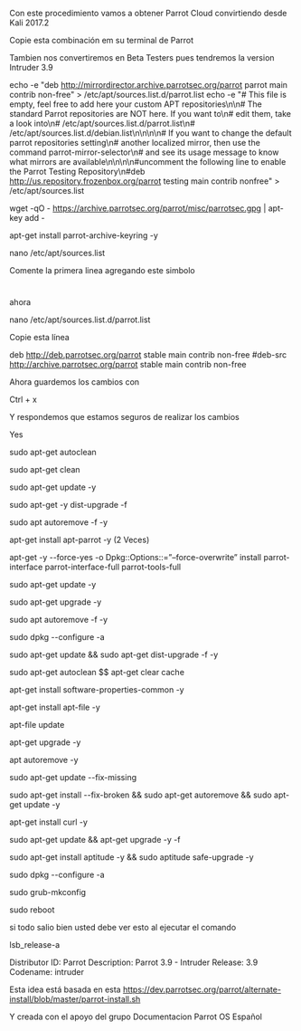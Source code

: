 Con este procedimiento vamos a obtener Parrot Cloud convirtiendo desde Kali 2017.2

Copie esta combinación em su terminal de Parrot

Tambien nos convertiremos en Beta Testers pues tendremos la version Intruder 3.9


echo -e "deb http://mirrordirector.archive.parrotsec.org/parrot parrot main contrib non-free" > /etc/apt/sources.list.d/parrot.list 	echo -e "# This file is empty, feel free to add here your custom APT repositories\n\n# The standard Parrot repositories are NOT here. If you want to\n# edit them, take a look into\n#                      /etc/apt/sources.list.d/parrot.list\n#                      /etc/apt/sources.list.d/debian.list\n\n\n\n# If you want to change the default parrot repositories setting\n# another localized mirror, then use the command parrot-mirror-selector\n# and see its usage message to know what mirrors are available\n\n\n\n#uncomment the following line to enable the Parrot Testing Repository\n#deb http://us.repository.frozenbox.org/parrot testing main contrib nonfree" > /etc/apt/sources.list 	

wget -qO - https://archive.parrotsec.org/parrot/misc/parrotsec.gpg | apt-key add -

apt-get install parrot-archive-keyring -y

nano /etc/apt/sources.list

Comente la primera linea agregando este simbolo 

#

ahora 

nano /etc/apt/sources.list.d/parrot.list

Copie esta línea 

deb http://deb.parrotsec.org/parrot stable main contrib non-free #deb-src http://archive.parrotsec.org/parrot stable main contrib non-free

Ahora guardemos los cambios con

Ctrl + x

Y respondemos que estamos seguros de realizar los cambios

Yes


sudo apt-get autoclean 

sudo apt-get clean

sudo apt-get update -y

sudo apt-get -y dist-upgrade -f

sudo apt autoremove -f -y

apt-get install apt-parrot -y (2 Veces)

apt-get -y --force-yes -o Dpkg::Options::=”–force-overwrite” install parrot-interface parrot-interface-full parrot-tools-full


sudo apt-get update -y

sudo apt-get upgrade -y

sudo apt autoremove -f -y

sudo dpkg --configure -a

sudo apt-get update && sudo apt-get dist-upgrade -f -y

sudo apt-get autoclean $$ apt-get clear cache

apt-get install software-properties-common -y

apt-get install apt-file -y

apt-file update

apt-get upgrade -y

apt autoremove -y

sudo apt-get update --fix-missing

sudo apt-get install --fix-broken && sudo apt-get autoremove && sudo apt-get update -y

apt-get install curl -y

sudo apt-get update && apt-get upgrade -y -f

sudo apt-get install aptitude -y && sudo aptitude safe-upgrade -y

sudo dpkg --configure -a

sudo grub-mkconfig

sudo reboot

si todo salio bien usted debe ver esto al ejecutar el comando

lsb_release-a




Distributor ID: Parrot
Description:    Parrot 3.9 - Intruder
Release:        3.9
Codename:       intruder



Esta idea está basada en esta https://dev.parrotsec.org/parrot/alternate-install/blob/master/parrot-install.sh

Y  creada con el apoyo del grupo Documentacion Parrot OS Español

